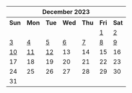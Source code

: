 <table align="center" border="0" cellpadding="0" cellspacing="0" class="month">
 <tr>
  <th class="month" colspan="7">
   December 2023
  </th>
 </tr>
 <tr>
  <th class="sun">
   Sun
  </th>
  <th class="mon">
   Mon
  </th>
  <th class="tue">
   Tue
  </th>
  <th class="wed">
   Wed
  </th>
  <th class="thu">
   Thu
  </th>
  <th class="fri">
   Fri
  </th>
  <th class="sat">
   Sat
  </th>
 </tr>
 <tr>
  <td class="noday">
  </td>
  <td class="noday">
  </td>
  <td class="noday">
  </td>
  <td class="noday">
  </td>
  <td class="noday">
  </td>
  <td class="fri">
   <a href="20231201.py">
    1
   </a>
  </td>
  <td class="sat">
   <a href="20231202.py">
    2
   </a>
  </td>
 </tr>
 <tr>
  <td class="sun">
   <a href="20231203.py">
    3
   </a>
  </td>
  <td class="mon">
   <a href="20231204.py">
    4
   </a>
  </td>
  <td class="tue">
   <a href="20231205.py">
    5
   </a>
  </td>
  <td class="wed">
   <a href="20231206.py">
    6
   </a>
  </td>
  <td class="thu">
   <a href="20231207.py">
    7
   </a>
  </td>
  <td class="fri">
   <a href="20231208.py">
    8
   </a>
  </td>
  <td class="sat">
   <a href="20231209.py">
    9
   </a>
  </td>
 </tr>
 <tr>
  <td class="sun">
   <a href="20231210.py">
    10
   </a>
  </td>
  <td class="mon">
   <a href="20231211.py">
    11
   </a>
  </td>
  <td class="tue">
   <a href="20231212.py">
    12
   </a>
  </td>
  <td class="wed">
   13
  </td>
  <td class="thu">
   14
  </td>
  <td class="fri">
   15
  </td>
  <td class="sat">
   16
  </td>
 </tr>
 <tr>
  <td class="sun">
   17
  </td>
  <td class="mon">
   18
  </td>
  <td class="tue">
   19
  </td>
  <td class="wed">
   20
  </td>
  <td class="thu">
   21
  </td>
  <td class="fri">
   22
  </td>
  <td class="sat">
   23
  </td>
 </tr>
 <tr>
  <td class="sun">
   24
  </td>
  <td class="mon">
   25
  </td>
  <td class="tue">
   26
  </td>
  <td class="wed">
   27
  </td>
  <td class="thu">
   28
  </td>
  <td class="fri">
   29
  </td>
  <td class="sat">
   30
  </td>
 </tr>
 <tr>
  <td class="sun">
   31
  </td>
  <td class="noday">
  </td>
  <td class="noday">
  </td>
  <td class="noday">
  </td>
  <td class="noday">
  </td>
  <td class="noday">
  </td>
  <td class="noday">
  </td>
 </tr>
</table>
